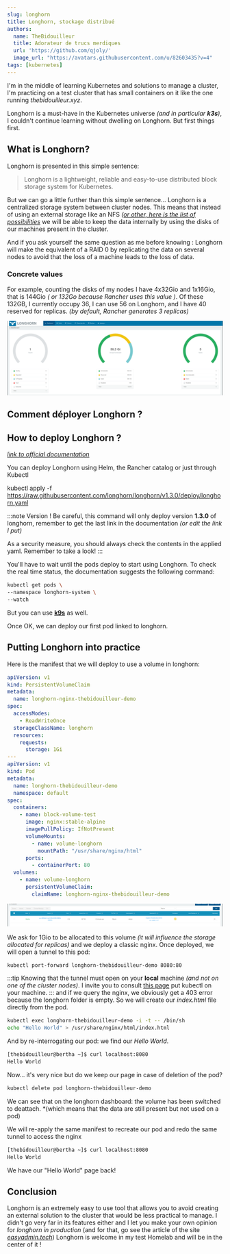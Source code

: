 ```yaml
---
slug: longhorn
title: Longhorn, stockage distribué
authors:
  name: TheBidouilleur
  title: Adorateur de trucs merdiques
  url: 'https://github.com/qjoly/'
  image_url: "https://avatars.githubusercontent.com/u/82603435?v=4"
tags: [kubernetes]
---
```


I'm in the middle of learning Kubernetes and solutions to manage a cluster, I'm practicing on a test cluster that has small containers on it like the one running *thebidouilleur.xyz*.

Longhorn is a must-have in the Kubernetes universe *(and in particular **k3s**)*, I couldn't continue learning without dwelling on Longhorn.
But first things first.

## What is Longhorn?

Longhorn is presented in this simple sentence:
> Longhorn is a lightweight, reliable and easy-to-use distributed block storage system for Kubernetes.

But we can go a little further than this simple sentence...
Longhorn is a centralized storage system between cluster nodes. This means that instead of using an external storage like an NFS *([or other, here is the list of possibilities](https://kubernetes.io/docs/concepts/storage/storage-classes/)* we will be able to keep the data internally by using the disks of our machines present in the cluster.

And if you ask yourself the same question as me before knowing : Longhorn will make the equivalent of a RAID 0 by replicating the data on several nodes to avoid that the loss of a machine leads to the loss of data.

### Concrete values

For example, counting the disks of my nodes I have 4x32Gio and 1x16Gio, that is 144Gio *( or 132Go because Rancher uses this value )*.
Of these 132GB, I currently occupy 36, I can use 56 on Longhorn, and I have 40 reserved for replicas. *(by default, Rancher generates 3 replicas)*

![Dashboard longhorn](./dashboard_longhorn.png)  

## Comment déployer Longhorn ?

## How to deploy Longhorn ?

[*link to official documentation*](https://longhorn.io/docs/1.3.0/deploy/install/)

You can deploy Longhorn using Helm, the Rancher catalog or just through Kubectl

  kubectl apply -f <https://raw.githubusercontent.com/longhorn/longhorn/v1.3.0/deploy/longhorn.yaml>

:::note Version !
Be careful, this command will only deploy version **1.3.0** of longhorn, remember to get the last link in the documentation *(or edit the link I put)*

As a security measure, you should always check the contents in the applied yaml. Remember to take a look!
:::

You'll have to wait until the pods deploy to start using Longhorn.
To check the real time status, the documentation suggests the following command:

```bash
kubectl get pods \
--namespace longhorn-system \
--watch
```

But you can use **[k9s](https://k9scli.io/)** as well.

Once OK, we can deploy our first pod linked to longhorn.

## Putting Longhorn into practice

Here is the manifest that we will deploy to use a volume in longhorn:

```yaml
apiVersion: v1
kind: PersistentVolumeClaim
metadata:
  name: longhorn-nginx-thebidouilleur-demo
spec:
  accessModes:
    - ReadWriteOnce
  storageClassName: longhorn
  resources:
    requests:
      storage: 1Gi
---
apiVersion: v1
kind: Pod
metadata:
  name: longhorn-thebidouilleur-demo
  namespace: default
spec:
  containers:
    - name: block-volume-test
      image: nginx:stable-alpine
      imagePullPolicy: IfNotPresent
      volumeMounts:
        - name: volume-longhorn
          mountPath: "/usr/share/nginx/html"
      ports:
        - containerPort: 80
  volumes:
    - name: volume-longhorn
      persistentVolumeClaim:
        claimName: longhorn-nginx-thebidouilleur-demo 
```

![Volume OK](./volume_ok.png)

We ask for 1Gio to be allocated to this volume *(it will influence the storage allocated for replicas)* and we deploy a classic nginx.
Once deployed, we will open a tunnel to this pod:

```bash
kubectl port-forward longhorn-thebidouilleur-demo 8080:80
```

:::tip
 Knowing that the tunnel must open on your **local** machine *(and not on one of the cluster nodes)*.
 I invite you to consult [this page](https://google.com) put kubectl on your machine.
:::
and if we query the nginx, we obviously get a 403 error because the longhorn folder is empty.
So we will create our *index.html* file directly from the pod.

```bash
kubectl exec longhorn-thebidouilleur-demo -i -t -- /bin/sh
echo "Hello World" > /usr/share/nginx/html/index.html
```

And by re-interrogating our pod: we find our *Hello World*.

```bash
[thebidouilleur@bertha ~]$ curl localhost:8080
Hello World
```

Now... it's very nice but do we keep our page in case of deletion of the pod?

```bash
kubectl delete pod longhorn-thebidouilleur-demo
```

We can see that on the longhorn dashboard: the volume has been switched to deattach. *(which means that the data are still present but not used on a pod)

We will re-apply the same manifest to recreate our pod and redo the same tunnel to access the nginx

```bash
[thebidouilleur@bertha ~]$ curl localhost:8080
Hello World
```

We have our "Hello World" page back!

## Conclusion

Longhorn is an extremely easy to use tool that allows you to avoid creating an external solution to the cluster that would be less practical to manage. I didn't go very far in its features either and I let you make your own opinion for *longhorn in production* (and for that, go see the article of the site [*easyadmin.tech*](https://easyadmin.tech/longhorn-solution-volumes-kubernetes-production))
Longhorn is welcome in my test Homelab and will be in the center of it !
